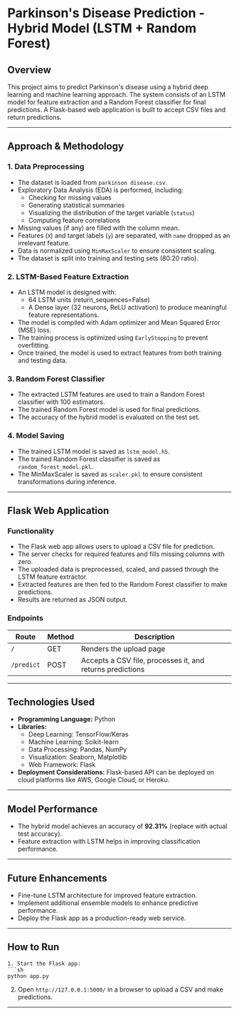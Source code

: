 # Parkinson's Disease Prediction - Hybrid Model (LSTM + Random Forest)

## Overview
This project aims to predict Parkinson's disease using a hybrid deep learning and machine learning approach. The system consists of an LSTM model for feature extraction and a Random Forest classifier for final predictions. A Flask-based web application is built to accept CSV files and return predictions.

---

## Approach & Methodology
### 1. Data Preprocessing
- The dataset is loaded from `parkinson disease.csv`.
- Exploratory Data Analysis (EDA) is performed, including:
  - Checking for missing values
  - Generating statistical summaries
  - Visualizing the distribution of the target variable (`status`)
  - Computing feature correlations
- Missing values (if any) are filled with the column mean.
- Features (`X`) and target labels (`y`) are separated, with `name` dropped as an irrelevant feature.
- Data is normalized using `MinMaxScaler` to ensure consistent scaling.
- The dataset is split into training and testing sets (80:20 ratio).

### 2. LSTM-Based Feature Extraction
- An LSTM model is designed with:
  - 64 LSTM units (return_sequences=False)
  - A Dense layer (32 neurons, ReLU activation) to produce meaningful feature representations.
- The model is compiled with Adam optimizer and Mean Squared Error (MSE) loss.
- The training process is optimized using `EarlyStopping` to prevent overfitting.
- Once trained, the model is used to extract features from both training and testing data.

### 3. Random Forest Classifier
- The extracted LSTM features are used to train a Random Forest classifier with 100 estimators.
- The trained Random Forest model is used for final predictions.
- The accuracy of the hybrid model is evaluated on the test set.

### 4. Model Saving
- The trained LSTM model is saved as `lstm_model.h5`.
- The trained Random Forest classifier is saved as `random_forest_model.pkl`.
- The MinMaxScaler is saved as `scaler.pkl` to ensure consistent transformations during inference.

---

## Flask Web Application
### Functionality
- The Flask web app allows users to upload a CSV file for prediction.
- The server checks for required features and fills missing columns with zero.
- The uploaded data is preprocessed, scaled, and passed through the LSTM feature extractor.
- Extracted features are then fed to the Random Forest classifier to make predictions.
- Results are returned as JSON output.

### Endpoints
| Route        | Method | Description |
|-------------|--------|-------------|
| `/`         | GET    | Renders the upload page |
| `/predict`  | POST   | Accepts a CSV file, processes it, and returns predictions |

---

## Technologies Used
- **Programming Language:** Python
- **Libraries:**
  - Deep Learning: TensorFlow/Keras
  - Machine Learning: Scikit-learn
  - Data Processing: Pandas, NumPy
  - Visualization: Seaborn, Matplotlib
  - Web Framework: Flask
- **Deployment Considerations:** Flask-based API can be deployed on cloud platforms like AWS, Google Cloud, or Heroku.

---

## Model Performance
- The hybrid model achieves an accuracy of **92.31%** (replace with actual test accuracy).
- Feature extraction with LSTM helps in improving classification performance.

---

## Future Enhancements
- Fine-tune LSTM architecture for improved feature extraction.
- Implement additional ensemble models to enhance predictive performance.
- Deploy the Flask app as a production-ready web service.

---

## How to Run
   ```
1. Start the Flask app:  
   ```sh
   python app.py
   ```
2. Open `http://127.0.0.1:5000/` in a browser to upload a CSV and make predictions.

---


